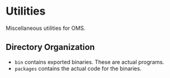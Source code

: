 # Utilities

Miscellaneous utilities for OMS.

## Directory Organization

- `bin` contains exported binaries. These are actual programs.
- `packages` contains the actual code for the binaries.
